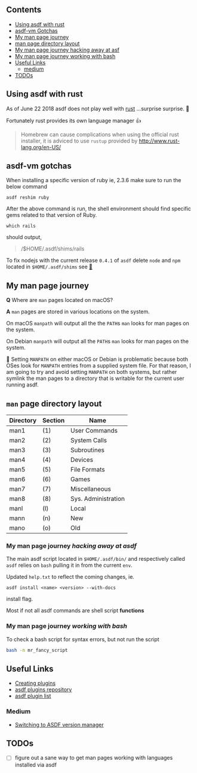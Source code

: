 ## Contents
- [Using asdf with rust](#using-asdf-with-rust)
- [asdf-vm Gotchas](#gotchas)
- [My man page journey](#my-man-page-journey)
- [man page directory layout](#man-page-directory-layout)
- [My man page journey hacking away at asf](#my-man-page-journey-hacking-away-at-asdf)
- [My man page journey working with bash](#my-man-page-journey-working-with-bash)
- [Useful Links](#useful-links)
  - [medium](#medium)
- [TODOs](#todos)

<a href="using-asdf-with-rust"></a>

## Using asdf with rust

As of June 22 2018 asdf does not play well with [rust](https://www.rust-lang.org/en-US/) ...surprise surprise. 🤷

Fortunately rust provides its own language manager 👍

> Homebrew can cause complications when using the official rust installer, it is adviced to use `rustup` provided by http://www.rust-lang.org/en-US/

<a href="asdf-vm-gotchas"></a>

## asdf-vm gotchas

When installing a specific version of ruby ie, 2.3.6 make sure to run the below command

```fish
asdf reshim ruby
```

After the above command is run, the shell environment should find specific gems related to that version of Ruby.

```fish
which rails
```

should output,

> /$HOME/.asdf/shims/rails

To fix nodejs with the current release `0.4.1` of `asdf` delete `node` and `npm` located in `$HOME/.asdf/shims` see [🙈](https://github.com/asdf-vm/asdf/issues/239#issuecomment-339296677)

<a href="my-man-page-journey"></a>

## My man page journey

**Q** Where are `man` pages located on macOS?

**A** `man` pages are stored in various locations on the system.

On macOS `manpath` will output all the the `PATH`s `man` looks for man pages on the system.

On Debian `manpath` will output all the `PATH`s `man` looks for man pages on the system.

🚨 Setting `MANPATH` on either macOS or Debian is problematic because both OSes look for `MANPATH` entries from a supplied system file.  For that reason, I am going to try and avoid setting `MANPATH` on both systems, but rather symlink the man pages to a directory that is writable for the current user running asdf.

<a href="man-page-directory-layout"></a>

## `man` page directory layout

| Directory | Section | Name |
| --------- | ------- | ---- |
| man1      | (1)     | User Commands |
| man2      | (2)     | System Calls |
| man3      | (3)     | Subroutines |
| man4      | (4)     | Devices |
| man5      | (5)     | File Formats |
| man6      | (6)     | Games |
| man7      | (7)     | Miscellaneous |
| man8      | (8)     | Sys. Administration |
| manl      | (l)     | Local |
| mann      | (n)     | New |
| mano      | (o)     | Old |

<a href="my-man-page-journey-hacking-away-at-asdf"></a>

### My man page journey _hacking away at asdf_

The main asdf script located in `$HOME/.asdf/bin/` and respectively called `asdf` relies on `bash` pulling it in from the current `env`.

Updated `help.txt` to reflect the coming changes, ie.

```fish
asdf install <name> <version> --with-docs
```

install flag.

Most if not all asdf commands are shell script **functions**

<a href="my-man-page-journey-working-with-bash"></a>

### My man page journey _working with bash_

To check a bash script for syntax errors, but not run the script

```bash
bash -n mr_fancy_script
```

<a href="useful-links"></a>

## Useful Links
- [Creating plugins](https://github.com/asdf-vm/asdf/blob/master/docs/creating-plugins.md)
- [asdf plugins repository](https://github.com/asdf-vm/asdf-plugins)
- [asdf plugin list](https://github.com/asdf-vm/asdf-plugins/tree/master/plugins)

### Medium
- [Switching to ASDF version manager](https://medium.com/@sidneyliebrand/switching-to-asdf-version-manager-eb6569e4e562)

<a href="todos"></a>

## TODOs
- [ ] figure out a sane way to get man pages working with languages installed via asdf

